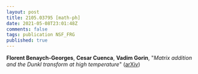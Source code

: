 ```yaml
---
layout: post
title: 2105.03795 [math-ph]
date: 2021-05-08T23:01:48Z
comments: false
tags: publication NSF_FRG
published: true
---
```


<b>Florent Benaych-Georges</b>, <b>Cesar Cuenca</b>, <b>Vadim Gorin</b>, "<i>Matrix addition and the Dunkl transform at high temperature</i>" ([arXiv](http://arxiv.org/abs/2105.03795v1))

